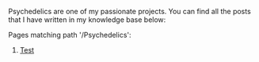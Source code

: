 Psychedelics are one of my passionate projects. You can find all the posts that I have written in my knowledge base below:


Pages matching path '/Psychedelics':

1. [Test](https://zizekjr.github.io/emanote-test/Psychedelics/test.html)

  
